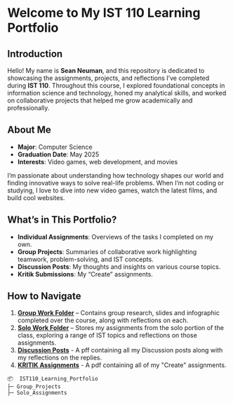 # Welcome to My IST 110 Learning Portfolio

## Introduction
Hello! My name is **Sean Neuman**, and this repository is dedicated to showcasing the assignments, projects, and reflections I’ve completed during **IST 110**. Throughout this course, I explored foundational concepts in information science and technology, honed my analytical skills, and worked on collaborative projects that helped me grow academically and professionally.

## About Me
- **Major**: Computer Science
- **Graduation Date**: May 2025
- **Interests**: Video games, web development, and movies  

I’m passionate about understanding how technology shapes our world and finding innovative ways to solve real-life problems. When I’m not coding or studying, I love to dive into new video games, watch the latest films, and build cool websites.

## What’s in This Portfolio?
- **Individual Assignments**: Overviews of the tasks I completed on my own.
- **Group Projects**: Summaries of collaborative work highlighting teamwork, problem-solving, and IST concepts.  
- **Discussion Posts**: My thoughts and insights on various course topics.  
- **Kritik Submissions**: My “Create” assignments. 

## How to Navigate
1. [**Group Work Folder**](Group_Projects) – Contains group research, slides and infographic completed over the course, along with reflections on each.
2. [**Solo Work Folder**](Solo_Assignments) – Stores my assignments from the solo portion of the class, exploring a range of IST topics and reflections on those assignments.
3. [**Discussion Posts**](Discussion_Posts_and_Reflections.pdf) - A pff containing all my Discussion posts along with my reflections on the replies.
4. [**KRITIK Assignments**]() - A pdf containing all of my "Create" assignments.
```
📦  IST110_Learning_Portfolio 
├─ Group_Projects
├─ Solo_Assignments
```
